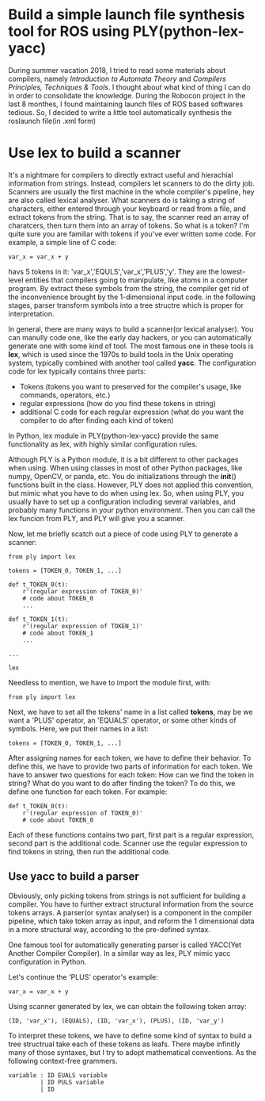 # Build a simple launch file synthesis tool for ROS using PLY(python-lex-yacc)

During summer vacation 2018, I tried to read some materials about compilers, namely *Introduction to Automata Theory* and *Compilers Principles, Techniques & Tools*. I thought about what kind of thing I can do in order to consolidate the knowledge. During the Robocon project in the last 8 monthes, I found maintaining launch files of ROS based softwares tedious. So, I decided to write a little tool automatically synthesis the roslaunch file(in .xml form)

# Use lex to build a scanner

It's a nightmare for compilers to directly extract useful and hierachial information from strings. Instead, compilers let scanners to do the dirty job. Scanners are usually the first machine in the whole compiler's pipeline, hey are also called lexical analyser. What scanners do is taking a string of characters, either entered through your keyboard or read from a file, and extract tokens from the string. That is to say, the scanner read an array of charatcers, then turn them into an array of tokens. So what is a token? I'm quite sure you are familiar with tokens if you've ever written some code. For example, a simple line of C code:

    var_x = var_x + y

havs 5 tokens in it: 'var_x','EQULS','var_x','PLUS','y'. They are the lowest-level entities that compilers going to manipulate, like atoms in a computer program. By extract these symbols from the string, the compiler get rid of the inconvenience brought by the 1-dimensional input code. in the following stages, parser transform symbols into a tree structre which is proper for interpretation. 

In general, there are many ways to build a scanner(or lexical analyser). You can manully code one, like the early day hackers, or you can automatically generate one with some kind of tool. The most famous one in these tools is **lex**, which is used since the 1970s to build tools in the Unix operating system, typically combined with another tool called **yacc**. The configuration code for lex typically contains three parts:
* Tokens (tokens you want to preserved for the compiler's usage, like commands, operators, etc.)
* regular expressions (how do you find these tokens in string)
* additional C code for each regular expression (what do you want the compiler to do after finding each kind of token)

In Python, lex module in PLY(python-lex-yacc) provide the same functionality as lex, with highly similar configuration rules. 

Although PLY is a Python module, it is a bit different to other packages when using. When using classes in most of other Python packages, like numpy, OpenCV, or panda, etc. You do initializations through the __init__() functions built in the class. However, PLY does not applied this convention, but mimic what you have to do when using lex. So, when using PLY, you usually have to set up a configuration including several variables, and probably many functions in your python environment. Then you can call the lex funcion from PLY, and PLY will give you a scanner. 

Now, let me briefly scatch out a piece of code using PLY to generate a scanner:

    from ply import lex
    
    tokens = [TOKEN_0, TOKEN_1, ...]

    def t_TOKEN_0(t):
        r'(regular expression of TOKEN_0)'
        # code about TOKEN_0
        ...

    def t_TOKEN_1(t):
        r'(regular expression of TOKEN_1)'
        # code about TOKEN_1
        ...
    
    ...

    lex

Needless to mention, we have to import the module first, with:

    from ply import lex

Next, we have to set all the tokens' name in a list called **tokens**, may be we want a 'PLUS' operator, an 'EQUALS' operator, or some other kinds of symbols. Here, we put their names in a list:

    tokens = [TOKEN_0, TOKEN_1, ...]

After assigning names for each token, we have to define their behavior. To define this, we have to provide two parts of information for each token. We have to answer two questions for each token: How can we find the token in string? What do you want to do after finding the token? To do this, we define one function for each token. For example:

    def t_TOKEN_0(t):
        r'(regular expression of TOKEN_0)'
        # code about TOKEN_0

Each of these functions contains two part, first part is a regular expression, second part is the additional code. Scanner use the regular expression to find tokens in string, then run the additional code. 

## Use yacc to build a parser

Obviously, only picking tokens from strings is not sufficient for building a compiler. You have to further extract structural information from the source tokens arrays. A parser(or syntax analyser) is a component in the compiler pipeline, which take token array as input, and reform the 1 dimensional data in a more structural way, according to the pre-defined syntax.

One famous tool for automatically generating parser is called YACC(Yet Another Compiler Compiler). In a similar way as lex, PLY mimic yacc configuration in Python.

Let's continue the 'PLUS' operator's example:

    var_x = var_x + y

Using scanner generated by lex, we can obtain the following token array:

    (ID, 'var_x'), (EQUALS), (ID, 'var_x'), (PLUS), (ID, 'var_y')

To interpret these tokens, we have to define some kind of syntax to build a tree structrual take each of these tokens as leafs. There maybe infinitly many of those syntaxes, but I try to adopt mathematical conventions. As the following context-free grammers.

    variable : ID EUALS variable
             | ID PULS variable
             | ID
